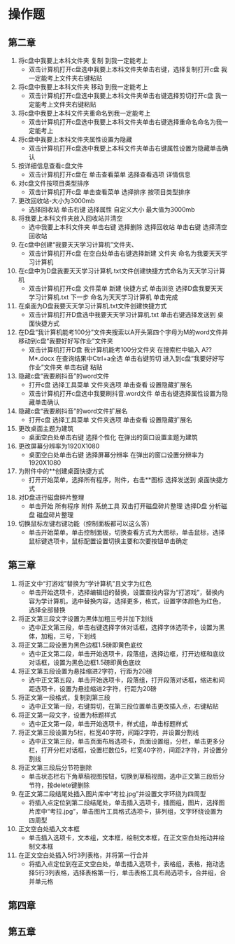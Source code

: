 # 操作题

## 第二章

1. 将c盘中我要上本科文件夹 复制 到我一定能考上
   - 双击计算机打开c盘选中我要上本科文件夹单击右键，选择复制打开c盘 我一定能考上文件夹右键粘贴
2. 将c盘中我要上本科文件夹 移动 到我一定能考上
   - 双击计算机打开c盘选中我要上本科文件夹单击右键选择剪切打开c盘 我一定能考上文件夹右键粘贴
3. 将c盘中我要上本科文件夹重命名到我一定能考上
   - 双击计算机打开c盘选中我要上本科文件夹单击右键选择重命名命名为我一定能考上
4. 将c盘中我要上本科文件夹属性设置为隐藏
   - 双击计算机打开c盘选中我要上本科文件夹单击右键属性设置为隐藏单击确认
5. 按详细信息查看c盘文件
   - 双击计算机打开c盘在 单击查看菜单 选择查看选项 详情信息
6. 对c盘文件按项目类型排序
   - 双击计算机打开c盘 单击查看菜单 选择排序 按项目类型排序
7. 更改回收站-大小为3000mb
   - 选择回收站 单击右键 选择属性 自定义大小 最大值为3000mb
8. 将我要上本科文件夹放入回收站并清空
   - 选中我要上本科文件夹 单击右键 选择删除 选择回收站 单击右键 选择清空回收站
9. 在c盘中创建“我要天天学习计算机”文件夹、
   - 双击计算机打开c盘 在空白处单击右键选择新建 文件夹 命名为我要天天学习计算机
10. 在c盘中为D盘我要天天学习计算机.txt文件创建快捷方式命名为天天学习计算机
    - 双击计算机打开c盘 文件菜单 新建 快捷方式 单击浏览 选择D盘我要天天学习计算机.txt 下一步 命名为天天学习计算机  单击完成
11. 在桌面为D盘我要天天学习计算机.txt文件创建快捷方式
    - 双击计算机打开D盘选中我要天天学习计算机.txt 单击右键选择发送到 桌面快捷方式
12. 在D盘“我计算机能考100分”文件夹搜索以A开头第四个字母为M的word文件并移动到c盘“我要好好写作业”文件夹
    - 双击计算机打开D盘 我计算机能考100分文件夹 在搜索栏中输入 A??M*.docx 在查询结果中Ctrl+a全选 单击右键剪切 进入到c盘“我要好好写作业”文件夹 单击右键 粘贴
13. 隐藏c盘“我要刷抖音”的word文件
    - 打开c盘 选择工具菜单 文件夹选项 单击查看 设置隐藏扩展名
    - 双击计算机打开c盘选中我要刷抖音.word文件 单击右键选择属性设置为隐藏单击确认
14. 隐藏c盘“我要刷抖音”的word文件扩展名
    - 打开c盘 选择工具菜单 文件夹选项 单击查看 设置隐藏扩展名
15. 更改桌面主题为建筑
    - 桌面空白处单击右键 选择个性化 在弹出的窗口设置主题为建筑
16. 更改屏幕分辨率为1920X1080
    - 桌面空白处单击右键 选择屏幕分辨率 在弹出的窗口设置分辨率为1920X1080
17. 为附件中的**创建桌面快捷方式
    - 打开开始菜单，选择所有程序，附件，右击**图标 选择发送到 桌面快捷方式
18. 对D盘进行磁盘碎片整理
    - 单击开始 所有程序 附件 系统工具 双击打开磁盘碎片整理  选择D盘 分析磁盘 磁盘碎片整理
19. 切换鼠标左键右键功能（控制面板都可以这么答）
    - 单击开始菜单，单击控制面板，切换查看方式为大图标，单击鼠标，选择鼠标键选项卡，鼠标配置设置切换主要和次要按钮单击确定

## 第三章

1. 将正文中“打游戏”替换为“学计算机”且文字为红色
   - 单击开始选项卡，选择编辑组的替换，设置查找内容为“打游戏”，替换内容为学计算机，选中替换内容，选择更多，格式，设置字体颜色为红色，选择全部替换
2. 将正文第三段文字设置为黑体加粗三号并加下划线
   - 选中正文第三段，单击右键选择字体对话框，选择字体选项卡，设置为黑体，加粗，三号，下划线
3. 将正文第二段设置为黑色边框1.5磅即黄色底纹
   - 选中正文第二段，单击开始选项卡，段落组，选择边框，打开边框和底纹对话框，设置为黑色边框1.5磅即黄色底纹
4. 将正文第五段设置为悬挂缩进2字符，行距为20磅
   - 选中正文第五段，单击开始选项卡，段落组，打开段落对话框，缩进和间距选项卡，设置为悬挂缩进2字符，行距为20磅
5. 将正文第一段格式，复制到第三段
   - 选中正文第一段，右键剪切，在第三段位置单击更改插入点，右键粘贴
6. 将正文第一段文字，设置为标题样式
   - 选中正文第一段，单击开始选项卡，样式组，单击标题样式
7. 将正文第三段设置为5栏，栏宽40字符，间距2字符，并设置分割线
   - 选中正文第三段，单击页面布局选项卡，页面设置组，分栏，单击更多分栏，打开分栏对话框，设置栏数位5，栏宽40字符，间距2字符，并设置分割线
8. 将正文第三段后分节符删除
   - 单击状态栏右下角草稿视图按钮，切换到草稿视图，选中正文第三段后分节符，按delete键删除
9. 在正文第二段结尾处插入图片库中“考拉.jpg”并设置文字环绕为四周型
   - 将插入点定位到第二段结尾处，单击插入选项卡，插图组，图片，选择图片库中“考拉.jpg”，单击图片工具格式选项卡，排列组，文字环绕设置为四周型
10. 正文空白处插入文本框
    - 单击插入选项卡，文本组，文本框，绘制文本框，在正文空白处拖动并绘制文本框
11. 在正文空白处插入5行3列表格，并将第一行合并
    - 将插入点定位到在正文空白处，单击插入选项卡，表格组，表格，拖动选择5行3列表格，选择表格第一行，单击表格工具布局选项卡，合并组，合并单元格

## 第四章

## 第五章